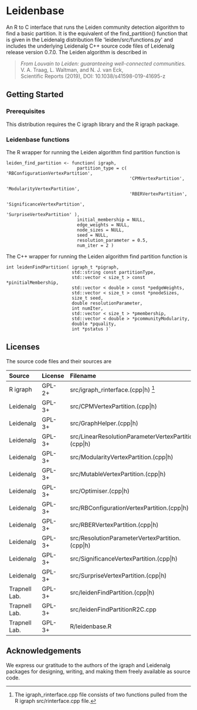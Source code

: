# Leidenbase

An R to C interface that runs the Leiden community detection algorithm 
to find a basic partition. It is the equivalent of the find_partition()
function that is given in the Leidenalg distribution file
'leiden/src/functions.py' and includes the underlying Leidenalg C++
source code files of Leidenalg release version 0.7.0. The Leiden
algorithm is described in

> *From Louvain to Leiden: guaranteeing well-connected communities.*  
   V. A. Traag, L. Waltman, and N. J. van Eck,  
   Scientific Reports (2019), DOI: 10.1038/s41598-019-41695-z  


## Getting Started

### Prerequisites

This distribution requires the C igraph library and the R igraph
package.  

### Leidenbase functions

The R wrapper for running the Leiden algorithm find partition function
is  

    leiden_find_partition <- function( igraph,
                               partition_type = c( 'RBConfigurationVertexPartition',
                                                   'CPMVertexPartition',
                                                   'ModularityVertexPartition',
                                                   'RBERVertexPartition',
                                                   'SignificanceVertexPartition',
                                                   'SurpriseVertexPartition' ),
                               initial_membership = NULL,
                               edge_weights = NULL,
                               node_sizes = NULL,
                               seed = NULL,
                               resolution_parameter = 0.5,
                               num_iter = 2 )

The C++ wrapper for running the Leiden algorithm find partition function
is  


    int leidenFindPartition( igraph_t *pigraph,
                             std::string const partitionType,
                             std::vector < size_t > const *pinitialMembership,
                             std::vector < double > const *pedgeWeights,
                             std::vector < size_t > const *pnodeSizes,
                             size_t seed,
                             double resolutionParameter,
                             int numIter,
                             std::vector < size_t > *pmembership,
                             std::vector < double > *pcommunityModularity,
                             double *pquality,
                             int *pstatus )`


## Licenses

The source code files and their sources are

| Source | License | Filename |
|:------|:------|:------|
| R igraph       | GPL-2+    | src/igraph_rinterface.(cpp\|h) [^1] |
| Leidenalg      | GPL-3+    | src/CPMVertexPartition.(cpp\|h) |
| Leidenalg      | GPL-3+    | src/GraphHelper.(cpp\|h) |
| Leidenalg      | GPL-3+    | src/LinearResolutionParameterVertexPartition.(cpp\|h) |
| Leidenalg      | GPL-3+    | src/ModularityVertexPartition.(cpp\|h) |
| Leidenalg      | GPL-3+    | src/MutableVertexPartition.(cpp\|h) |
| Leidenalg      | GPL-3+    | src/Optimiser.(cpp\|h) |
| Leidenalg      | GPL-3+    | src/RBConfigurationVertexPartition.(cpp\|h) |
| Leidenalg      | GPL-3+    | src/RBERVertexPartition.(cpp\|h) |
| Leidenalg      | GPL-3+    | src/ResolutionParameterVertexPartition.(cpp\|h) |
| Leidenalg      | GPL-3+    | src/SignificanceVertexPartition.(cpp\|h) |
| Leidenalg      | GPL-3+    | src/SurpriseVertexPartition.(cpp\|h) |
| Trapnell Lab.  | GPL-3+    | src/leidenFindPartition.(cpp\|h) |
| Trapnell Lab.  | GPL-3+    | src/leidenFindPartitionR2C.cpp |
| Trapnell Lab.  | GPL-3+    | R/leidenbase.R |

[^1]: The igraph_rinterface.cpp file consists of two functions pulled from the R igraph src/rinterface.cpp file.

## Acknowledgements

We express our gratitude to the authors of the igraph and Leidenalg packages
for designing, writing, and making them freely available as source code.


